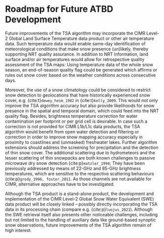 # Roadmap for Future ATBD Development

Future improvements of the TSA algorithm may incorporate the CIMR Level-2 Global Land Surface Temperature data product or other air temperature data.
Such temperature data would enable same-day identification of meteorological conditions that make snow presence (un)likely, thereby supporting NRT quality assurance.
In addition to NRT information, land surface and/or air temperatures would allow for retrospective quality assessment of the TSA maps: Using temperature data of the whole snow season, an end-of-season quality flag could be generated which affirms or rules out snow cover based on the weather conditions across consecutive days.

Moreover, the use of a snow climatology could be considered to restrict snow detection to geolocations that have historically experienced snow cover, e.g. {cite:t}`dewey_heim_1982` in {cite:t}`kelly_2009`.
This would not only improve the TSA algorithm accuracy but also provide likelihoods for snow presence in the spatial and temporal domain, which could feed into the NRT quality flag.
Besides, brightness temperature correction for water contamination per footprint or per grid cell is desirable.
In case such a correction is not provided for CIMR L1b/L1c data products, the TSA algorithm would benefit from open water detection and filtering or correction in order to improve snow mapping accuracy especially in proximity to coastlines and (unmasked) freshwater lakes.
Further algorithm extensions should address the screening for precipitation and the detection of thin snow cover. The additional scattering due to hydrometeors and the lesser scattering of thin snowpacks are both known challenges to passive microwave dry snow detection {cite:p}`matzler_1994`;
They have been previously addressed by means of 22-GHz and 85-GHz brightness temperatures, which are sensitive to the respective scattering behaviours {cite:p}`grody_1996, foster_2011`.
As those channels are not available for CIMR, alternative approaches have to be investigated.

Although the TSA product is a stand-alone product, the development and implementation of the CIMR Level-2 Global Snow Water Equivalent (SWE) data product will be closely linked – possibly directly incorporating the TSA data in its processing chain (compare e.g. {cite:p}`luojus_2021`).
Although the SWE retrieval itself also presents other noticeable challenges, including but not limited to the handling of auxiliary data like ground-based synoptic snow observations, future improvements of the TSA algorithm remain of high interest.

